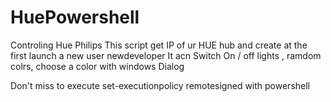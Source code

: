 # HuePowershell
Controling Hue Philips 
This script get IP of ur HUE hub and create at the first launch a new user newdeveloper
It acn Switch On / off lights , ramdom colrs, choose a color with windows Dialog 

Don't miss to execute  set-executionpolicy remotesigned with powershell

